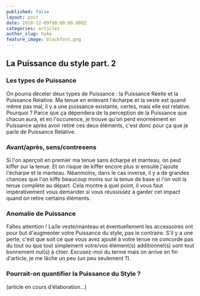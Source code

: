 ```yaml
---
published: false
layout: post
date: 2018-12-09T00:00:00.000Z
categories: articles
author_slug: hyke
feature_image: blackfont.png
---
```

## La Puissance du style part. 2 

### Les types de Puissance

On pourra déceler deux types de Puissance : la Puissance Réelle et la Puissance Relative. Ma tenue en enlevant l'écharpe et la veste est quand même pas mal, il y a une puissance existante, certes, mais elle est relative. Pourquoi ? Parce que ça dépendera de la perception de la Puissance que chacun aura, et en l'occurence, je trouve qu'on perd enormément en Puissance après avoir retiré ces deux éléments, c'est donc pour ça que je parle de Puissance Relative.

### Avant/après, sens/contresens

Si l'on aperçoit en premier ma tenue sans écharpe et manteau, on peut kiffer sur la tenue. Et on risque de kiffer encore plus si ensuite j'ajoute l'écharpe et le manteau.
Néanmoins, dans le cas inverse, il y a de grandes chances que l'on kiffe beaucoup moins sur la tenue de base si l'on voit la tenue complète au départ. Cela montre à quel point, il vous faut impérativement vous demander si vous réussissez à garder cet impact quand on retire certains éléments.

### Anomalie de Puissance

Faîtes attention ! La/le veste/manteau et éventuellement les accessoires ont pour but d'augmenter votre Puissance du style, pas le contraire. S'il y a une perte, c'est que soit ce que vous avez ajouté à votre tenue ne concorde pas du tout ou que tout simplement votre/vos élément(s) additionnel(s) sont tout bonnement nul(s) à chier. Excusez-moi du terme mais on arrive en fin d'article, je me lâche un peu (un peu seulement ?).

### Pourrait-on quantifier la Puissance du Style ?

(article en cours d'élaboration...)